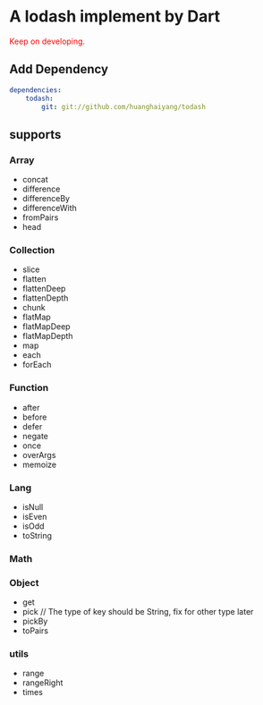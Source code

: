 # A lodash implement by Dart

<font style="color:red;"> Keep on developing. </font>  

## Add Dependency
```yaml
dependencies:
    todash:
        git: git://github.com/huanghaiyang/todash
```

## supports

### Array
+ concat
+ difference
+ differenceBy
+ differenceWith
+ fromPairs
+ head

### Collection
+ slice
+ flatten
+ flattenDeep
+ flattenDepth
+ chunk
+ flatMap
+ flatMapDeep
+ flatMapDepth
+ map
+ each
+ forEach

### Function
+ after
+ before
+ defer
+ negate
+ once
+ overArgs
+ memoize

### Lang
+ isNull
+ isEven
+ isOdd
+ toString

### Math

### Object
+ get
+ pick       // The type of key should be String, fix for other type later
+ pickBy
+ toPairs

### utils
+ range
+ rangeRight
+ times